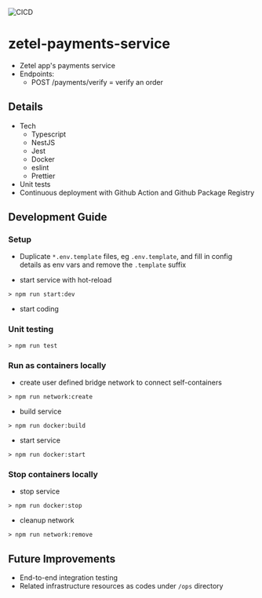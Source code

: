 ![CICD](https://github.com/abdalim/zetel-payments-service/workflows/CICD/badge.svg)

# zetel-payments-service

- Zetel app's payments service
- Endpoints:
  - POST /payments/verify = verify an order

## Details

- Tech
  - Typescript
  - NestJS
  - Jest
  - Docker
  - eslint
  - Prettier
- Unit tests
- Continuous deployment with Github Action and Github Package Registry

## Development Guide

### Setup

- Duplicate `*.env.template` files,  eg `.env.template`, and fill in config details as env vars and remove the `.template` suffix

- start service with hot-reload

```
> npm run start:dev
```

- start coding

### Unit testing

```
> npm run test
```

### Run as containers locally

- create user defined bridge network to connect self-containers

```
> npm run network:create
```


- build service

```
> npm run docker:build
```

- start service

```
> npm run docker:start
```

### Stop containers locally

- stop service

```
> npm run docker:stop
```

- cleanup network

```
> npm run network:remove
```

## Future Improvements

- End-to-end integration testing
- Related infrastructure resources as codes under `/ops` directory

